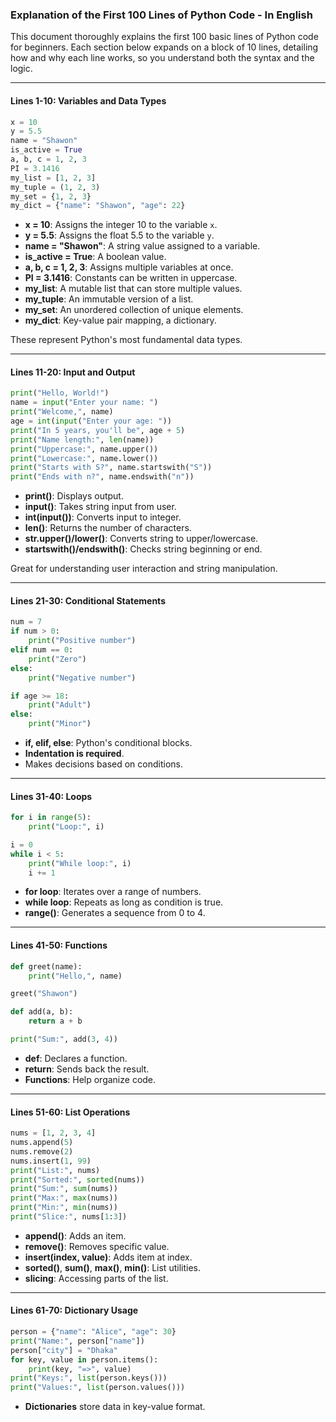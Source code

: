 ### Explanation of the First 100 Lines of Python Code - In English

This document thoroughly explains the first 100 basic lines of Python code for beginners. Each section below expands on a block of 10 lines, detailing how and why each line works, so you understand both the syntax and the logic.

---

#### Lines 1-10: Variables and Data Types

```python
x = 10
y = 5.5
name = "Shawon"
is_active = True
a, b, c = 1, 2, 3
PI = 3.1416
my_list = [1, 2, 3]
my_tuple = (1, 2, 3)
my_set = {1, 2, 3}
my_dict = {"name": "Shawon", "age": 22}
```

* **x = 10**: Assigns the integer 10 to the variable `x`.
* **y = 5.5**: Assigns the float 5.5 to the variable `y`.
* **name = "Shawon"**: A string value assigned to a variable.
* **is\_active = True**: A boolean value.
* **a, b, c = 1, 2, 3**: Assigns multiple variables at once.
* **PI = 3.1416**: Constants can be written in uppercase.
* **my\_list**: A mutable list that can store multiple values.
* **my\_tuple**: An immutable version of a list.
* **my\_set**: An unordered collection of unique elements.
* **my\_dict**: Key-value pair mapping, a dictionary.

These represent Python's most fundamental data types.

---

#### Lines 11-20: Input and Output

```python
print("Hello, World!")
name = input("Enter your name: ")
print("Welcome,", name)
age = int(input("Enter your age: "))
print("In 5 years, you'll be", age + 5)
print("Name length:", len(name))
print("Uppercase:", name.upper())
print("Lowercase:", name.lower())
print("Starts with S?", name.startswith("S"))
print("Ends with n?", name.endswith("n"))
```

* **print()**: Displays output.
* **input()**: Takes string input from user.
* **int(input())**: Converts input to integer.
* **len()**: Returns the number of characters.
* **str.upper()/lower()**: Converts string to upper/lowercase.
* **startswith()/endswith()**: Checks string beginning or end.

Great for understanding user interaction and string manipulation.

---

#### Lines 21-30: Conditional Statements

```python
num = 7
if num > 0:
    print("Positive number")
elif num == 0:
    print("Zero")
else:
    print("Negative number")

if age >= 18:
    print("Adult")
else:
    print("Minor")
```

* **if, elif, else**: Python's conditional blocks.
* **Indentation is required**.
* Makes decisions based on conditions.

---

#### Lines 31-40: Loops

```python
for i in range(5):
    print("Loop:", i)

i = 0
while i < 5:
    print("While loop:", i)
    i += 1
```

* **for loop**: Iterates over a range of numbers.
* **while loop**: Repeats as long as condition is true.
* **range()**: Generates a sequence from 0 to 4.

---

#### Lines 41-50: Functions

```python
def greet(name):
    print("Hello,", name)

greet("Shawon")

def add(a, b):
    return a + b

print("Sum:", add(3, 4))
```

* **def**: Declares a function.
* **return**: Sends back the result.
* **Functions**: Help organize code.

---

#### Lines 51-60: List Operations

```python
nums = [1, 2, 3, 4]
nums.append(5)
nums.remove(2)
nums.insert(1, 99)
print("List:", nums)
print("Sorted:", sorted(nums))
print("Sum:", sum(nums))
print("Max:", max(nums))
print("Min:", min(nums))
print("Slice:", nums[1:3])
```

* **append()**: Adds an item.
* **remove()**: Removes specific value.
* **insert(index, value)**: Adds item at index.
* **sorted()**, **sum()**, **max()**, **min()**: List utilities.
* **slicing**: Accessing parts of the list.

---

#### Lines 61-70: Dictionary Usage

```python
person = {"name": "Alice", "age": 30}
print("Name:", person["name"])
person["city"] = "Dhaka"
for key, value in person.items():
    print(key, "=>", value)
print("Keys:", list(person.keys()))
print("Values:", list(person.values()))
```

* **Dictionaries** store data in key-value format.
